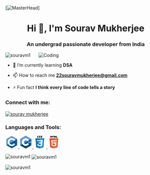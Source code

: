 [![MasterHead](https://mir-s3-cdn-cf.behance.net/project_modules/max_1200/79731568097599.5b50bca477735.jpg)]
<h1 align="center">Hi 👋, I'm Sourav Mukherjee</h1>
<h3 align="center">An undergrad passionate developer from India</h3>
<img align="right" alt="Coding" width="400" src="https://i.pinimg.com/originals/81/17/8b/81178b47a8598f0c81c4799f2cdd4057.gif">

<p align="left"> <img src="https://komarev.com/ghpvc/?username=souravm1&label=Profile%20views&color=0e75b6&style=flat" alt="souravm1" /> </p>

- 🌱 I’m currently learning **DSA**

- 📫 How to reach me **22souravmukherjee@gmail.com**

- ⚡ Fun fact **I think every line of code tells a story**

<h3 align="left">Connect with me:</h3>
<p align="left">
<a href="https://linkedin.com/in/sourav mukherjee" target="blank"><img align="center" src="https://raw.githubusercontent.com/rahuldkjain/github-profile-readme-generator/master/src/images/icons/Social/linked-in-alt.svg" alt="sourav mukherjee" height="30" width="40" /></a>
</p>

<h3 align="left">Languages and Tools:</h3>
<p align="left"> <a href="https://www.cprogramming.com/" target="_blank" rel="noreferrer"> <img src="https://raw.githubusercontent.com/devicons/devicon/master/icons/c/c-original.svg" alt="c" width="40" height="40"/> </a> <a href="https://www.w3schools.com/cpp/" target="_blank" rel="noreferrer"> <img src="https://raw.githubusercontent.com/devicons/devicon/master/icons/cplusplus/cplusplus-original.svg" alt="cplusplus" width="40" height="40"/> </a> <a href="https://www.w3schools.com/css/" target="_blank" rel="noreferrer"> <img src="https://raw.githubusercontent.com/devicons/devicon/master/icons/css3/css3-original-wordmark.svg" alt="css3" width="40" height="40"/> </a> <a href="https://www.w3.org/html/" target="_blank" rel="noreferrer"> <img src="https://raw.githubusercontent.com/devicons/devicon/master/icons/html5/html5-original-wordmark.svg" alt="html5" width="40" height="40"/> </a> </p>

<p><img align="left" src="https://github-readme-stats.vercel.app/api/top-langs?username=souravm1&show_icons=true&locale=en&layout=compact" alt="souravm1" /></p>

<p>&nbsp;<img align="center" src="https://github-readme-stats.vercel.app/api?username=souravm1&show_icons=true&locale=en" alt="souravm1" /></p>

<p><img align="center" src="https://github-readme-streak-stats.herokuapp.com/?user=souravm1&" alt="souravm1" /></p>
